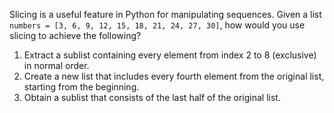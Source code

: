 Slicing is a useful feature in Python for manipulating sequences. Given a list `numbers = [3, 6, 9, 12, 15, 18, 21, 24, 27, 30]`, how would you use slicing to achieve the following?

1. Extract a sublist containing every element from index 2 to 8 (exclusive) in normal order.
2. Create a new list that includes every fourth element from the original list, starting from the beginning.
3. Obtain a sublist that consists of the last half of the original list.
